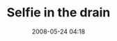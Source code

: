 ---
title: "Selfie in the drain"
picture: "/assets/camera-roll/2008/2008-05-24-selfie-in-the-drain/recon-2-045.jpg"
date: 2008-05-24 04:18
location:
  - Lake Phalen
thumbnail: "/assets/camera-roll/2008/2008-05-24-selfie-in-the-drain/recon-2-045-thumbnail.jpg"
tags:
  - Recon 2
  - selfie
  - spray paint
  - drain
  - Lake Phalen
  - Urban Exploration
  - Photograph
---
